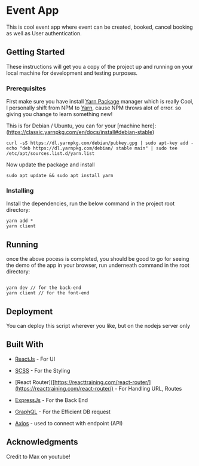 
# Event App 

  

This is cool event app where event can be created, booked, cancel booking as well as User authentication.

  

## Getting Started

  

These instructions will get you a copy of the project up and running on your local machine for development and testing purposes.
  

### Prerequisites

  

First make sure you have install [Yarn Package](https://classic.yarnpkg.com/en/docs/install#debian-stable) manager which is really Cool, I personally shift from NPM to [Yarn](https://classic.yarnpkg.com/en/docs/install#debian-stable), cause NPM throws alot of error. so giving you change to learn something new!

  This is for Debian / Ubuntu, you can for your [machine here]:(https://classic.yarnpkg.com/en/docs/install#debian-stable)

```
curl -sS https://dl.yarnpkg.com/debian/pubkey.gpg | sudo apt-key add -
echo "deb https://dl.yarnpkg.com/debian/ stable main" | sudo tee /etc/apt/sources.list.d/yarn.list
```
Now update the package and install
```
sudo apt update && sudo apt install yarn
```

  

### Installing

  

Install the dependencies, run the below command in the project root directory:
 

```
yarn add *
yarn client
```
  

  

## Running

  once the above pocess is completed, you should be good to go for seeing the demo of the app in your browser, run underneath command in the root directory:

```

yarn dev // for the back-end
yarn client // for the font-end

```
  

## Deployment

  

You can deploy this script wherever you like, but on the nodejs server only

  

## Built With

  

*  [ReactJs]([https://reactjs.org/](https://reactjs.org/)) - For UI
* [SCSS]([https://sass-lang.com/](https://sass-lang.com/)) - For the Styling

*  [React Router]([https://reacttraining.com/react-router/](https://reacttraining.com/react-router/) - For Handling URL, Routes
*  [ExpressJs]([https://expressjs.com/](https://expressjs.com/)) - For the Back End
*  [GraphQL]([https://graphql.org/](https://graphql.org/)) - For the Efficient DB request
* [Axios]([https://github.com/axios/axios](https://github.com/axios/axios)) - used to connect with endpoint (API)

 

## Acknowledgments

  
Credit to Max on youtube!